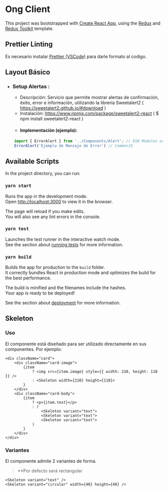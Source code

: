 # Ong Client

This project was bootstrapped with [Create React App](https://github.com/facebook/create-react-app), using the [Redux](https://redux.js.org/) and [Redux Toolkit](https://redux-toolkit.js.org/) template.

## Prettier Linting
Es necesario instalar [Prettier (VSCode)](https://marketplace.visualstudio.com/items?itemName=esbenp.prettier-vscode) para darle formato al codigo.

## Layout Básico
+ ### Setup Alertas :
     + Descripción: Servicio que permite mostrar alertas de confirmación, éxito, error e información, utilizando la librería Sweetalert2 ( https://sweetalert2.github.io/#download )
     + Instalación: https://www.npmjs.com/package/sweetalert2-react ( $ npm install sweetalert2-react ) 
     + #### Implementación (ejemplo): 
 ```js
     import { ErrorAlert } from '../Components/Alert'; // ES6 Modules or TypeScript
     ErrorAlert('Ejemplo de Mensaje de Error') // CommonJS
```
## Available Scripts

In the project directory, you can run:

### `yarn start`

Runs the app in the development mode.<br />
Open [http://localhost:3000](http://localhost:3000) to view it in the browser.

The page will reload if you make edits.<br />
You will also see any lint errors in the console.

### `yarn test`

Launches the test runner in the interactive watch mode.<br />
See the section about [running tests](https://facebook.github.io/create-react-app/docs/running-tests) for more information.

### `yarn build`

Builds the app for production to the `build` folder.<br />
It correctly bundles React in production mode and optimizes the build for the best performance.

The build is minified and the filenames include the hashes.<br />
Your app is ready to be deployed!

See the section about [deployment](https://facebook.github.io/create-react-app/docs/deployment) for more information.

## Skeleton

### Uso

El componente está diseñado para ser utilizado directamente en sus componentes. Por ejemplo:

```
<div className="card">
    <div className="card-image">
        {item
            ? <img src={item.image} style={{ width: 210, height: 118 }} />
            : <Skeleton width={210} height={118}>
        }
    </div>
    <div className="card-body">
        {item
            ? <p>{item.text}</p>
            : ( 
                <Skeleton variant="text">
                <Skeleton variant="text">
                <Skeleton variant="text">
            )
        }
    </div>
</div>
```

### Variantes

El componente admite 2 variantes de forma.
> **Por defecto será rectangular

```
<Skeleton variant="text" />
<Skeleton variant="circular" width={40} height={40} />
```
